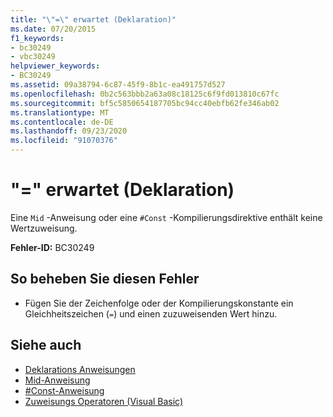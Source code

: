 ```yaml
---
title: "\"=\" erwartet (Deklaration)"
ms.date: 07/20/2015
f1_keywords:
- bc30249
- vbc30249
helpviewer_keywords:
- BC30249
ms.assetid: 09a38794-6c87-45f9-8b1c-ea491757d527
ms.openlocfilehash: 0b2c563bbb2a63a08c18125c6f9fd013810c67fc
ms.sourcegitcommit: bf5c5850654187705bc94cc40ebfb62fe346ab02
ms.translationtype: MT
ms.contentlocale: de-DE
ms.lasthandoff: 09/23/2020
ms.locfileid: "91070376"
---
```

# <a name="-expected-declaration"></a>"=" erwartet (Deklaration)

Eine `Mid` -Anweisung oder eine `#Const` -Kompilierungsdirektive enthält keine Wertzuweisung.  
  
 **Fehler-ID:** BC30249  
  
## <a name="to-correct-this-error"></a>So beheben Sie diesen Fehler  
  
- Fügen Sie der Zeichenfolge oder der Kompilierungskonstante ein Gleichheitszeichen (`=`) und einen zuzuweisenden Wert hinzu.  
  
## <a name="see-also"></a>Siehe auch

- [Deklarations Anweisungen](../programming-guide/language-features/statements.md#declaration-statements)
- [Mid-Anweisung](../language-reference/statements/mid-statement.md)
- [#Const-Anweisung](../language-reference/directives/const-directive.md)
- [Zuweisungs Operatoren (Visual Basic)](../language-reference/operators/assignment-operators.md)

